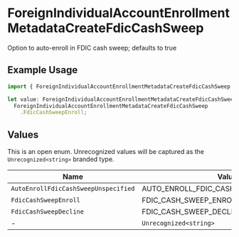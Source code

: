 # ForeignIndividualAccountEnrollmentMetadataCreateFdicCashSweep

Option to auto-enroll in FDIC cash sweep; defaults to true

## Example Usage

```typescript
import { ForeignIndividualAccountEnrollmentMetadataCreateFdicCashSweep } from "@apexfintechsolutions/ascend-sdk/models/components";

let value: ForeignIndividualAccountEnrollmentMetadataCreateFdicCashSweep =
  ForeignIndividualAccountEnrollmentMetadataCreateFdicCashSweep
    .FdicCashSweepEnroll;
```

## Values

This is an open enum. Unrecognized values will be captured as the `Unrecognized<string>` branded type.

| Name                                    | Value                                   |
| --------------------------------------- | --------------------------------------- |
| `AutoEnrollFdicCashSweepUnspecified`    | AUTO_ENROLL_FDIC_CASH_SWEEP_UNSPECIFIED |
| `FdicCashSweepEnroll`                   | FDIC_CASH_SWEEP_ENROLL                  |
| `FdicCashSweepDecline`                  | FDIC_CASH_SWEEP_DECLINE                 |
| -                                       | `Unrecognized<string>`                  |